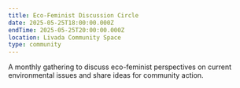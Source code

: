 ```yaml
---
title: Eco-Feminist Discussion Circle
date: 2025-05-25T18:00:00.000Z
endTime: 2025-05-25T20:00:00.000Z
location: Livada Community Space
type: community
---
```


A monthly gathering to discuss eco-feminist perspectives on current environmental issues and share ideas for community action.
